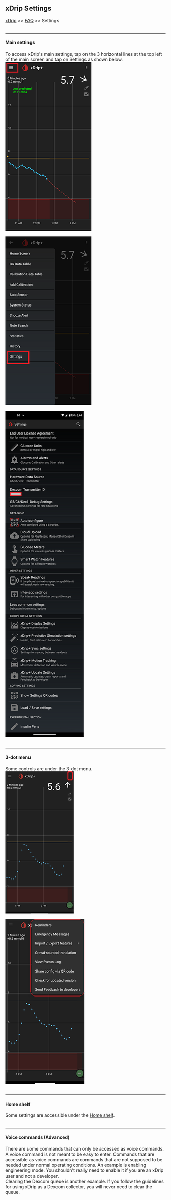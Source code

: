 ## xDrip Settings
[xDrip](../README.md) >> [FAQ](./FAQ_page.md) >> Settings  
<br/>  
  
---  
  
#### **Main settings**  
To access xDrip's main settings, tap on the 3 horizontal lines at the top left of the main screen and tap on Settings as shown below.  
![](./images/MainMenu.png)  
  
![](./images/Settings.png)  
  
![](./images/SettingsPage.png)  
<br/>  

---  

#### **3-dot menu**  
Some controls are under the 3-dot menu.  
![](./images/3dotMenu.png)  

![](./images/3dotMenu2.png)  
<br/>  
  
---  

#### **Home shelf**  
Some settings are accessible under the [Home shelf](./HomeShelf.md).  
<br/>  
  
---  
  
#### **Voice commands (Advanced)**  
There are some commands that can only be accessed as voice commands.  
A voice command is not meant to be easy to enter.  Commands that are accessible as voice commands are commands that are not supposed to be needed under normal operating conditions.  An example is enabling engineering mode.  You shouldn't really need to enable it if you are an xDrip user and not a developer.  
Clearing the Dexcom queue is another example.  If you follow the guidelines for using xDrip as a Dexcom collector, you will never need to clear the queue.  
  

  
